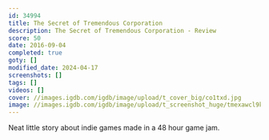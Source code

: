 ```yaml
---
id: 34994
title: The Secret of Tremendous Corporation
description: The Secret of Tremendous Corporation - Review
score: 50
date: 2016-09-04
completed: true
goty: []
modified_date: 2024-04-17
screenshots: []
tags: []
videos: []
cover: //images.igdb.com/igdb/image/upload/t_cover_big/co1txd.jpg
image: //images.igdb.com/igdb/image/upload/t_screenshot_huge/tmexawcl9kfecv8scefj.jpg
---
```

Neat little story about indie games made in a 48 hour game jam.